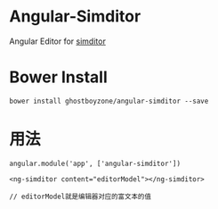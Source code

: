 # Angular-Simditor

Angular Editor for [simditor](https://github.com/mycolorway/simditor)

# Bower Install
	bower install ghostboyzone/angular-simditor --save

# 用法
	
	angular.module('app', ['angular-simditor'])
	
	<ng-simditor content="editorModel"></ng-simditor>
	
	// editorModel就是编辑器对应的富文本的值